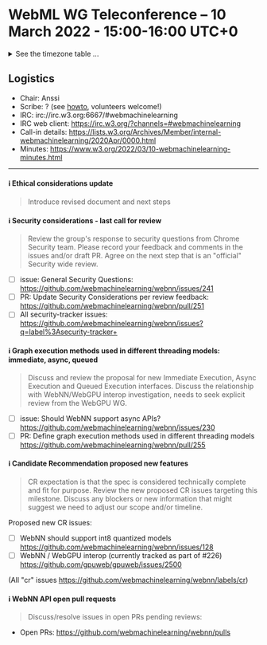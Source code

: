 # WebML WG Teleconference – 10 March 2022 - 15:00-16:00 UTC+0

<details><summary>See the timezone table ...</summary>
<table>
<tr><td> San Francisco (U.S.A. - California) <td> Thu, 10 March 2022 <td> 07:00 <td> UTC-8 hours
<tr><td> Boston (U.S.A. - Massachusetts) <td> Thu, 10 March 2022 <td> 10:00 <td> UTC-5 hours
<tr><td> London (United Kingdom - England) <td> Thu, 10 March 2022 <td> 15:00 <td> UTC+0 hours
<tr><td> Berlin (Germany) <td> Thu, 10 March 2022 <td> 16:00 <td> UTC+1 hours
<tr><td> Helsinki (Finland) <td> Thu, 10 March 2022 <td> 17:00 <td> UTC+2 hours
<tr><td> Shanghai (China) <td> Thu, 10 March 2022 <td> 23:00 <td> UTC+8 hours
<tr><td> Tokyo (Japan) <td> Fri, 11 March 2022 <td> 00:00 <td> UTC+9 hours
<tr><td> Corresponding UTC (GMT) <td> Thu, 10 March 2022 <td colspan=2> 15:00 UTC
</table>

Other locations: https://www.timeanddate.com/worldclock/fixedtime.html?iso=20220310T15
  </details>
  
## Logistics

* Chair: Anssi
* Scribe: ? (see [howto](https://github.com/webmachinelearning/meetings/blob/main/scribe-howto.md), volunteers welcome!)
* IRC: irc://irc.w3.org:6667/#webmachinelearning
* IRC web client: https://irc.w3.org/?channels=#webmachinelearning
* Call-in details: https://lists.w3.org/Archives/Member/internal-webmachinelearning/2020Apr/0000.html
* Minutes: https://www.w3.org/2022/03/10-webmachinelearning-minutes.html



---
#### ℹ️ Ethical considerations update

> Introduce revised document and next steps
  
#### ℹ️ Security considerations - last call for review

> Review the group's response to security questions from Chrome Security team. Please record your feedback and comments in the issues and/or draft PR. Agree on the next step that is an "official" Security wide review.

- [ ] issue: General Security Questions: https://github.com/webmachinelearning/webnn/issues/241
- [ ] PR: Update Security Considerations per review feedback: https://github.com/webmachinelearning/webnn/pull/251
- [ ] All security-tracker issues: https://github.com/webmachinelearning/webnn/issues?q=label%3Asecurity-tracker+

#### ℹ️  Graph execution methods used in different threading models: immediate, async, queued

> Discuss and review the proposal for new Immediate Execution, Async Execution and Queued Execution interfaces. Discuss the relationship with WebNN/WebGPU interop investigation, needs to seek explicit review from the WebGPU WG.

- [ ] issue: Should WebNN support async APIs? https://github.com/webmachinelearning/webnn/issues/230
- [ ] PR: Define graph execution methods used in different threading models https://github.com/webmachinelearning/webnn/pull/255

#### ℹ️ Candidate Recommendation proposed new features

> CR expectation is that the spec is considered technically complete and fit for purpose. Review the new proposed CR issues targeting this milestone. Discuss any blockers or new information that might suggest we need to adjust our scope and/or timeline.

Proposed new CR issues:
- [ ] WebNN should support int8 quantized models https://github.com/webmachinelearning/webnn/issues/128
- [ ] WebNN / WebGPU interop (currently tracked as part of #226) https://github.com/gpuweb/gpuweb/issues/2500

(All "cr" issues https://github.com/webmachinelearning/webnn/labels/cr)

#### ℹ️ WebNN API open pull requests

> Discuss/resolve issues in open PRs pending reviews:

   - Open PRs: https://github.com/webmachinelearning/webnn/pulls
